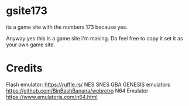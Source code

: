 # gsite173
its a game site with the numbers 173 because yes.

Anyway yes this is a game site i'm making. Do feel free to copy it set it as your own game site.

# Credits
Flash emulator: https://ruffle.rs/
NES SNES GBA GENESIS emulators https://github.com/BinBashBanana/webretro
N64 Emulator https://www.emulatorjs.com/n64.html
